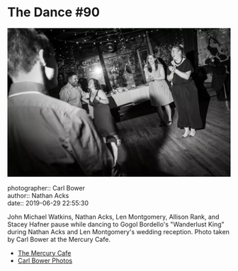 # The Dance #90

![John Michael Watkins, Nathan Acks, Len Montgomery, Allison Rank, and Stacey Hafner pause while dancing](assets/2019-06-29-set-4-the-dance-90.webp)

photographer:: Carl Bower  
author:: Nathan Acks  
date:: 2019-06-29 22:55:30

John Michael Watkins, Nathan Acks, Len Montgomery, Allison Rank, and Stacey Hafner pause while dancing to Gogol Bordello's "Wanderlust King" during Nathan Acks and Len Montgomery's wedding reception. Photo taken by Carl Bower at the Mercury Cafe.

* [The Mercury Cafe](http://mercurycafe.com)
* [Carl Bower Photos](https://carlbowerphotos.com)
